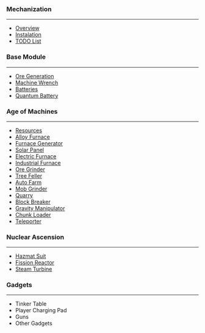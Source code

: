 ### Mechanization
***
* [Overview](https://github.com/ImCoolYeah105/Mechanization/wiki)
* [Instalation](https://github.com/ImCoolYeah105/Mechanization/wiki/Installion)
* [TODO List](https://github.com/ImCoolYeah105/Mechanization/wiki/Official-TODO-list)

### Base Module
***
* [Ore Generation](https://github.com/ImCoolYeah105/Mechanization/wiki/Ore-Generation)
* [Machine Wrench](https://github.com/ImCoolYeah105/Mechanization/wiki/Machine-Wrench)
* [Batteries](https://github.com/ImCoolYeah105/Mechanization/wiki/Batteries)
* [Quantum Battery](https://github.com/ImCoolYeah105/Mechanization/wiki/Quantum-Battery)

### Age of Machines
***
* [Resources](https://github.com/ImCoolYeah105/Mechanization/wiki/Resources)
* [Alloy Furnace](https://github.com/ImCoolYeah105/Mechanization/wiki/Alloy-Furnace)
* [Furnace Generator](https://github.com/ImCoolYeah105/Mechanization/wiki/Furnace-Generator)
* [Solar Panel](https://github.com/ImCoolYeah105/Mechanization/wiki/Solar-Panel)
* [Electric Furnace](https://github.com/ImCoolYeah105/Mechanization/wiki/Electric-Furnace)
* [Industrial Furnace](https://github.com/ImCoolYeah105/Mechanization/wiki/Industrial-Furnace)
* [Ore Grinder](https://github.com/ImCoolYeah105/Mechanization/wiki/Ore-Grinder)
* [Tree Feller](https://github.com/ImCoolYeah105/Mechanization/wiki/Tree-Feller)
* [Auto Farm](https://github.com/ImCoolYeah105/Mechanization/wiki/Automatic-Farm)
* [Mob Grinder](https://github.com/ImCoolYeah105/Mechanization/wiki/Mob-Grinder)
* [Quarry](https://github.com/ImCoolYeah105/Mechanization/wiki/Quarry)
* [Block Breaker](https://github.com/ImCoolYeah105/Mechanization/wiki/Block-Breaker)
* [Gravity Manipulator](https://github.com/ImCoolYeah105/Mechanization/wiki/Gravity-Manipulator)
* [Chunk Loader](https://github.com/ImCoolYeah105/Mechanization/wiki/Chunk-Loader)
* [Teleporter](https://github.com/ImCoolYeah105/Mechanization/wiki/Teleporter)

### Nuclear Ascension
***
* [Hazmat Suit](https://github.com/ImCoolYeah105/Mechanization/wiki/Hazmat-Suit)
* [Fission Reactor](https://github.com/ImCoolYeah105/Mechanization/wiki/Fission-Reactor)
* [Steam Turbine](https://github.com/ImCoolYeah105/Mechanization/wiki/Steam-Turbine)

### Gadgets
***
* Tinker Table
* Player Charging Pad
* Guns
* Other Gadgets